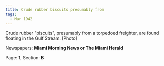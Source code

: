 ```yaml
---  
title: Crude rubber biscuits presumably from  
tags:  
  - Mar 1942  
---  
```

  
Crude rubber "biscuits", presumably from a torpedoed freighter, are found floating in the Gulf Stream. [Photo]  
  
Newspapers: **Miami Morning News or The Miami Herald**  
  
Page: **1**, Section: **B** 
